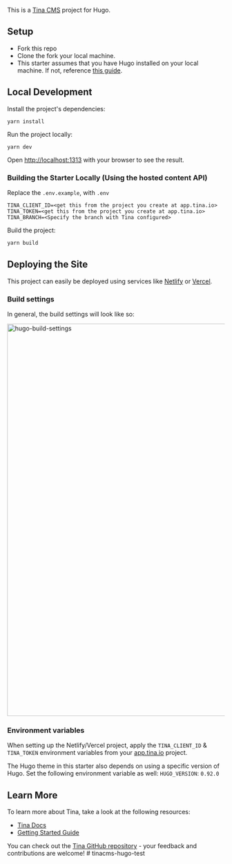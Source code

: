 This is a [Tina CMS](https://tina.io/) project for Hugo.

## Setup

- Fork this repo
- Clone the fork your local machine.
- This starter assumes that you have Hugo installed on your local machine. If not, reference [this guide](https://gohugo.io/getting-started/installing/).

## Local Development

Install the project's dependencies:

```
yarn install
```

Run the project locally:

```
yarn dev
```

Open [http://localhost:1313](http://localhost:1313) with your browser to see the result.

### Building the Starter Locally (Using the hosted content API)

Replace the `.env.example`, with `.env`

```
TINA_CLIENT_ID=<get this from the project you create at app.tina.io>
TINA_TOKEN=<get this from the project you create at app.tina.io>
TINA_BRANCH=<Specify the branch with Tina configured>
```

Build the project:

```bash
yarn build
```

## Deploying the Site

This project can easily be deployed using services like [Netlify](https://www.netlify.com/) or [Vercel](https://vercel.com/). 

### Build settings

In general, the build settings will look like so:

<img width="908" alt="hugo-build-settings" src="https://user-images.githubusercontent.com/3323181/198081223-c8830e49-2a77-4c7a-b1cf-bc9a44ca96cf.png">

### Environment variables

When setting up the Netlify/Vercel project, apply the `TINA_CLIENT_ID` & `TINA_TOKEN` environment variables from your [app.tina.io](https://app.tina.io) project. 

The Hugo theme in this starter also depends on using a specific version of Hugo. Set the following environment variable as well:
`HUGO_VERSION`: `0.92.0`

## Learn More

To learn more about Tina, take a look at the following resources:

- [Tina Docs](https://tina.io/docs)
- [Getting Started Guide](https://tina.io/guides/tinacms/non-react-based-ssg/guide/)

You can check out the [Tina GitHub repository](https://github.com/tinacms/tinacms) - your feedback and contributions are welcome!
#   t i n a c m s - h u g o - t e s t  
 